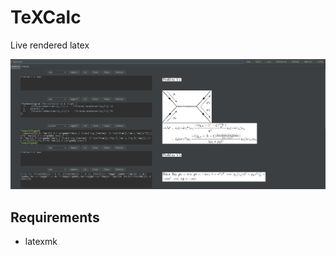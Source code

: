 # TeXCalc

Live rendered latex

 ![](https://raw.githubusercontent.com/APN-Pucky/TeXCalc/master/image/preview.png)

## Requirements

* latexmk
